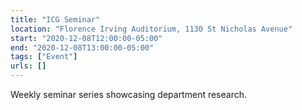 ```yaml
---
title: "ICG Seminar"
location: "Florence Irving Auditorium, 1130 St Nicholas Avenue"
start: "2020-12-08T12:00:00-05:00"
end: "2020-12-08T13:00:00-05:00"
tags: ["Event"]
urls: []
---
```


Weekly seminar series showcasing department research.

<!-- endexcerpt -->
